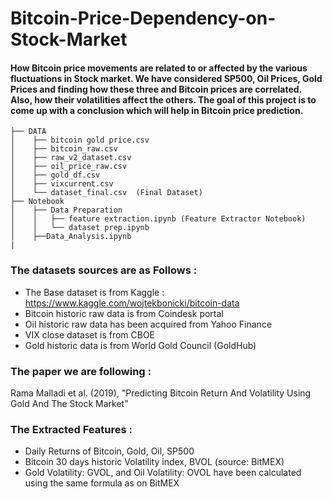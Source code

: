 # Bitcoin-Price-Dependency-on-Stock-Market
#### How Bitcoin price movements are related to or affected by the various fluctuations in Stock market. We have considered SP500, Oil Prices, Gold Prices and finding how these three and Bitcoin prices are correlated. Also, how their volatilities affect the others. The goal of this project is to come up with a conclusion which will help in Bitcoin price prediction.


```
├── DATA
│    ├── bitcoin gold price.csv
│    ├── bitcoin_raw.csv
│    ├── raw_v2_dataset.csv
│    ├── oil_price_raw.csv
│    ├── gold_df.csv
│    ├── vixcurrent.csv
│    └── dataset_final.csv  (Final Dataset)
├── Notebook
│    ├── Data Preparation
│    │   ├── feature extraction.ipynb (Feature Extractor Notebook)
│    │   └── dataset prep.ipynb
│    ├──Data_Analysis.ipynb
|
```

### The datasets sources are as Follows :
  - The Base dataset is from Kaggle : https://www.kaggle.com/wojtekbonicki/bitcoin-data
  - Bitcoin historic raw data is from Coindesk portal
  - Oil historic raw data has been acquired from Yahoo Finance
  - VIX close dataset is from CBOE
  - Gold historic data is from World Gold Council (GoldHub)

### The paper we are following : 
  Rama Malladi et al. (2019), "Predicting Bitcoin Return And Volatility Using Gold And The Stock Market"

### The Extracted Features :
  - Daily Returns of Bitcoin, Gold, Oil, SP500
  - Bitcoin 30 days historic Volatility index, BVOL (source: BitMEX)
  - Gold Volatility: GVOL, and Oil Volatility: OVOL have been calculated using the same formula as on BitMEX
